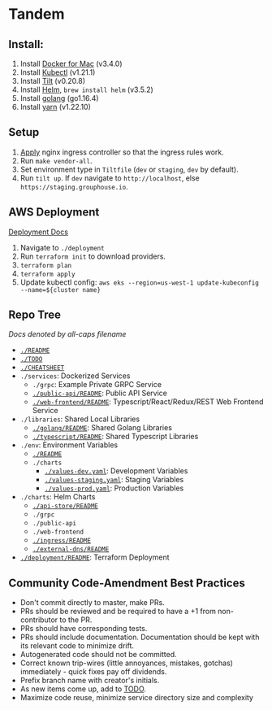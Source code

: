 # Tandem

## Install: 
1. Install [Docker for Mac](https://docs.docker.com/docker-for-mac/install/) (v3.4.0) 
2. Install [Kubectl](https://docs.aws.amazon.com/eks/latest/userguide/install-kubectl.html) (v1.21.1) 
3. Install [Tilt](https://docs.tilt.dev/install.html) (v0.20.8)
4. Install [Helm](https://helm.sh/), `brew install helm` (v3.5.2)
5. Install [golang](https://golang.org/doc/install) (go1.16.4)
6. Install [yarn](https://yarnpkg.com/) (v1.22.10)

## Setup
1. [Apply](https://kubernetes.github.io/ingress-nginx/deploy/#aws) nginx ingress controller so that the ingress rules work. 
2. Run `make vendor-all`.
3. Set environment type in `Tiltfile` (`dev` or `staging`, `dev` by default).
4. Run `tilt up`.  If `dev` navigate to `http://localhost`, else `https://staging.grouphouse.io`.

## AWS Deployment
[Deployment Docs](./deployment/README.md)

1. Navigate to `./deployment`
2. Run `terraform init` to download providers.
3. `terraform plan`
4. `terraform apply`
5. Update kubectl config: `aws eks --region=us-west-1 update-kubeconfig --name=${cluster name}`

## Repo Tree 
_Docs denoted by all-caps filename_
- [`./README`](./README.md)
- [`./TODO`](./TODO.md)
- [`./CHEATSHEET`](./CHEATSHEET.md)
- `./services`: Dockerized Services 
    - `./grpc`: Example Private GRPC Service
    - [`./public-api/README`](./services/public-api/README.md): Public API Service  
    - [`./web-frontend/README`](./services/web-frontend/README.md): Typescript/React/Redux/REST Web Frontend Service 
- `./libraries`: Shared Local Libraries 
    - [`./golang/README`](libraries/golang/README.md): Shared Golang Libraries 
    - [`./typescript/README`](libraries/typescript/README.md): Shared Typescript Libraries 
- `./env`: Environment Variables 
    - [`./README`](env/README.md)
    - `./charts`
        - [`./values-dev.yaml`](env/charts/values-dev.yaml): Development Variables 
        - [`./values-staging.yaml`](env/charts/values-staging.yaml): Staging Variables 
        - [`./values-prod.yaml`](env/charts/values-prod.yaml): Production Variables 
- `./charts`: Helm Charts 
    - [`./api-store/README`](charts/api-store/README.md)
    - `./grpc`
    - `./public-api`
    - `./web-frontend`
    - [`./ingress/README`](charts/ingress/README.md)
    - [`./external-dns/README`](charts/external-dns/README.md)
- [`./deployment/README`](deployment/README.md): Terraform Deployment

## Community Code-Amendment Best Practices 
- Don't commit directly to master, make PRs. 
- PRs should be reviewed and be required to have a +1 from non-contributor to the PR.
- PRs should have corresponding tests. 
- PRs should include documentation. Documentation should be kept with its relevant code to minimize drift.
- Autogenerated code should not be committed.
- Correct known trip-wires (little annoyances, mistakes, gotchas) immediately - quick fixes pay off dividends.
- Prefix branch name with creator's initials.
- As new items come up, add to [TODO](./TODO.md). 
- Maximize code reuse, minimize service directory size and complexity